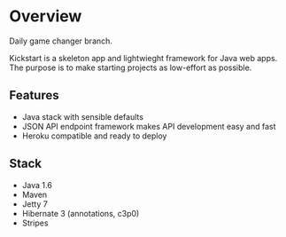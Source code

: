 Overview
========

Daily game changer branch.

Kickstart is a skeleton app and lightwieght framework for Java web apps.  The purpose is to make starting projects as low-effort as possible.

Features
--------

* Java stack with sensible defaults
* JSON API endpoint framework makes API development easy and fast
* Heroku compatible and ready to deploy

Stack
-----

* Java 1.6
* Maven
* Jetty 7
* Hibernate 3 (annotations, c3p0)
* Stripes

